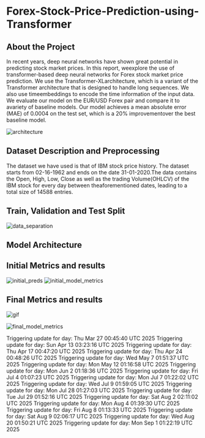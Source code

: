 # Forex-Stock-Price-Prediction-using-Transformer


## About the Project

In recent years, deep neural networks have shown great potential in predicting stock market prices. In this report, weexplore the use of transformer-based deep neural networks for Forex stock market price prediction. We use the Transformer-XLarchitecture, which is a variant of the Transformer architecture that is designed to handle long sequences. We also use timeembeddings to encode the time information of the input data. We evaluate our model on the EUR/USD Forex pair and compare it to avariety of baseline models. Our model achieves a mean absolute error (MAE) of 0.0004 on the test set, which is a 20% improvementover the best baseline model.

![architecture](https://github.com/ZoreAnuj/Stock-formers/assets/95142805/208977e0-03d6-493d-9f46-bdf1ff96d130)

## Dataset Description and Preprocessing

The dataset we have used is that of IBM stock price history. The dataset starts from 02-16-1962 and ends on the date 31-01-2020.The data contains the Open, High, Low, Close as well as the trading Volume(OHLCV) of the IBM stock for every day between theaforementioned dates, leading to a total size of 14588 entries.


## Train, Validation and Test Split
![data_separation](https://github.com/ZoreAnuj/Stock-formers/assets/95142805/2ad03053-7f12-4690-955f-0e9bcc854b87)


## Model Architecture


## Initial Metrics and results
![initial_preds](https://github.com/ZoreAnuj/Stock-formers/assets/95142805/52fc5c8f-11f8-41a0-8883-2401a4eab0ff)
![initial_model_metrics](https://github.com/ZoreAnuj/Stock-formers/assets/95142805/35e057ab-f462-4f69-b96d-f8e544ef413a)


## Final Metrics and results

![gif](https://github.com/ZoreAnuj/Stock-formers/assets/95142805/f07d1f12-7e3e-4302-abec-d75df9c711d6)

![final_model_metrics](https://github.com/ZoreAnuj/Stock-formers/assets/95142805/7313e3fa-1312-4f4d-a0f6-f5e80b675565)


Triggering update for day: Thu Mar 27 00:45:40 UTC 2025
Triggering update for day: Sun Apr 13 03:23:16 UTC 2025
Triggering update for day: Thu Apr 17 00:47:20 UTC 2025
Triggering update for day: Thu Apr 24 00:48:26 UTC 2025
Triggering update for day: Wed May  7 01:51:37 UTC 2025
Triggering update for day: Mon May 12 01:16:58 UTC 2025
Triggering update for day: Mon Jun  2 01:18:36 UTC 2025
Triggering update for day: Fri Jul  4 01:07:23 UTC 2025
Triggering update for day: Mon Jul  7 01:22:02 UTC 2025
Triggering update for day: Wed Jul  9 01:59:05 UTC 2025
Triggering update for day: Mon Jul 28 01:27:03 UTC 2025
Triggering update for day: Tue Jul 29 01:52:16 UTC 2025
Triggering update for day: Sat Aug  2 02:11:02 UTC 2025
Triggering update for day: Mon Aug  4 01:39:30 UTC 2025
Triggering update for day: Fri Aug  8 01:13:33 UTC 2025
Triggering update for day: Sat Aug  9 02:06:17 UTC 2025
Triggering update for day: Wed Aug 20 01:50:21 UTC 2025
Triggering update for day: Mon Sep  1 01:22:19 UTC 2025
